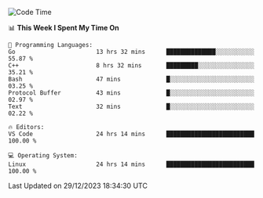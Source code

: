 
<!--START_SECTION:waka-->
![Code Time](http://img.shields.io/badge/Code%20Time-1%2C464%20hrs%2037%20mins-blue)

📊 **This Week I Spent My Time On** 

```text
💬 Programming Languages: 
Go                       13 hrs 32 mins      ██████████████░░░░░░░░░░░   55.87 % 
C++                      8 hrs 32 mins       █████████░░░░░░░░░░░░░░░░   35.21 % 
Bash                     47 mins             █░░░░░░░░░░░░░░░░░░░░░░░░   03.25 % 
Protocol Buffer          43 mins             █░░░░░░░░░░░░░░░░░░░░░░░░   02.97 % 
Text                     32 mins             █░░░░░░░░░░░░░░░░░░░░░░░░   02.22 % 

🔥 Editors: 
VS Code                  24 hrs 14 mins      █████████████████████████   100.00 % 

💻 Operating System: 
Linux                    24 hrs 14 mins      █████████████████████████   100.00 % 
```


 Last Updated on 29/12/2023 18:34:30 UTC
<!--END_SECTION:waka-->

